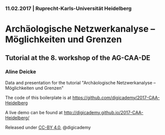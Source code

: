 ### 11.02.2017 | Ruprecht-Karls-Universität Heidelberg

# Archäologische Netzwerkanalyse – Möglichkeiten und Grenzen

## Tutorial at the 8. workshop of the AG-CAA-DE

### Aline Deicke

Data and presentation for the tutorial "Archäologische Netzwerkanalyse – Möglichkeiten und Grenzen"

The code of this boilerplate is at https://github.com/digicademy/2017-CAA-Heidelberg

A live demo can be found at http://digicademy.github.io/2017-CAA-Heidelberg/

Released under [CC-BY 4.0](https://creativecommons.org/licenses/by/4.0/), @digicademy
